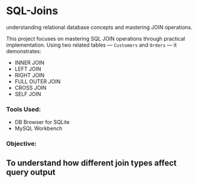 # SQL-Joins
 understanding relational database concepts and mastering JOIN operations.

This project focuses on mastering SQL JOIN operations through practical implementation. Using two related tables — `Customers` and `Orders` — it demonstrates:

- INNER JOIN
- LEFT JOIN
- RIGHT JOIN
- FULL OUTER JOIN 
- CROSS JOIN
- SELF JOIN

### Tools Used:
- DB Browser for SQLite
- MySQL Workbench

### Objective:
To understand how different join types affect query output
---
